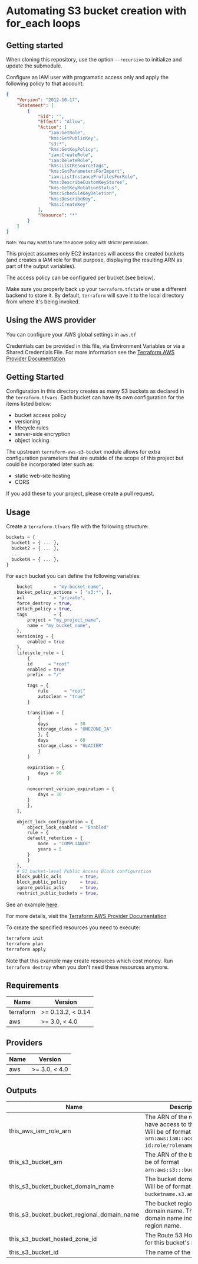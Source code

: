 # Automating S3 bucket creation with for_each loops

## Getting started

When cloning this repository, use the option `--recursive` to initialize and update the submodule.

Configure an IAM user with programatic access only and apply the following policy to that account:

```json
{
    "Version": "2012-10-17",
    "Statement": [
        {
            "Sid": "",
            "Effect": "Allow",
            "Action": [
                "iam:GetRole",
                "kms:GetPublicKey",
                "s3:*",
                "kms:GetKeyPolicy",
                "iam:CreateRole",
                "iam:DeleteRole",
                "kms:ListResourceTags",
                "kms:GetParametersForImport",
                "iam:ListInstanceProfilesForRole",
                "kms:DescribeCustomKeyStores",
                "kms:GetKeyRotationStatus",
                "kms:ScheduleKeyDeletion",
                "kms:DescribeKey",
                "kms:CreateKey"
            ],
            "Resource": "*"
        }
    ]
}
```

<sub>Note: You may want to tune the above policy with stricter permissions.</sub>

This project assumes only EC2 instances will access the created buckets (and creates a IAM role for that purpose, displaying the resulting ARN as part of the output variables).

The access policy can be configured per bucket (see below).

Make sure you properly back up your `terraform.tfstate` or use a different backend to store it. By default, `terraform` will save it to the local directory from where it's being invoked.

## Using the AWS provider

You can configure your AWS global settings in `aws.tf`

Credentials can be provided in this file, via Environment Variables or via a Shared Credentials File. For more information see the [Terraform AWS Provider Documentation](https://registry.terraform.io/providers/hashicorp/aws/latest/docs#authentication)

## Getting Started

Configuration in this directory creates as many S3 buckets as declared in the `terraform.tfvars`. Each bucket can have its own configuration for the items listed below:

- bucket access policy
- versioning
- lifecycle rules
- server-side encryption
- object locking

The upstream `terraform-aws-s3-bucket` module allows for extra configuration parameters that are outside of the scope of this project but could be incorporated later such as:

- static web-site hosting
- CORS

If you add these to your project, please create a pull request.

## Usage

Create a `terraform.tfvars` file with the following structure:

```tf
buckets = {
  bucket1 = { ... },
  bucket2 = { ... },
  ...
  bucketN = { ... },
}
```

For each bucket you can define the following variables:

```tf
    bucket        = "my-bucket-name",
    bucket_policy_actions = [ "s3:*", ],
    acl           = "private",
    force_destroy = true,
    attach_policy = true,
    tags          = {
        project = "my_project_name",
        name = "my_bucket_name",
    },
    versioning = {
        enabled = true
    },
    lifecycle_rule = [
        {
        id      = "root"
        enabled = true
        prefix  = "/"

        tags = {
            rule      = "root"
            autoclean = "true"
        }

        transition = [
            {
            days          = 30
            storage_class = "ONEZONE_IA"
            }, {
            days          = 60
            storage_class = "GLACIER"
            }
        ]

        expiration = {
            days = 90
        }

        noncurrent_version_expiration = {
            days = 30
        }
        },
    ],

    object_lock_configuration = {
        object_lock_enabled = "Enabled"
        rule = {
        default_retention = {
            mode  = "COMPLIANCE"
            years = 5
        }
        }
    },
    # S3 bucket-level Public Access Block configuration
    block_public_acls       = true,
    block_public_policy     = true,
    ignore_public_acls      = true,
    restrict_public_buckets = true,
```
See an example [here](https://github.com/macmiranda/friday_s3_buckets/blob/main/examples/terraform.tfvars.example).

For more details, visit the [Terraform AWS Provider Documentation](https://registry.terraform.io/providers/hashicorp/aws/latest/docs)

To create the specified resources you need to execute:

```bash
terraform init
terraform plan
terraform apply
```

Note that this example may create resources which cost money. Run `terraform destroy` when you don't need these resources anymore.

## Requirements

| Name | Version |
|------|---------|
| terraform | >= 0.13.2, < 0.14 |
| aws | >= 3.0, < 4.0 |

## Providers

| Name | Version |
|------|---------|
| aws | >= 3.0, < 4.0 |

## Outputs

| Name | Description |
|------|-------------|
| this\_aws\_iam\_role\_arn | The ARN of the role that will have access to the buckets. Will be of format `arn:aws:iam::account-id:role/rolename`. |
| this\_s3\_bucket\_arn | The ARN of the bucket. Will be of format `arn:aws:s3:::bucketname`. |
| this\_s3\_bucket\_bucket\_domain\_name | The bucket domain name. Will be of format `bucketname.s3.amazonaws.com`. |
| this\_s3\_bucket\_bucket\_regional\_domain\_name | The bucket region-specific domain name. The bucket domain name including the region name. |
| this\_s3\_bucket\_hosted\_zone\_id | The Route 53 Hosted Zone ID for this bucket's region. |
| this\_s3\_bucket\_id | The name of the bucket. |
